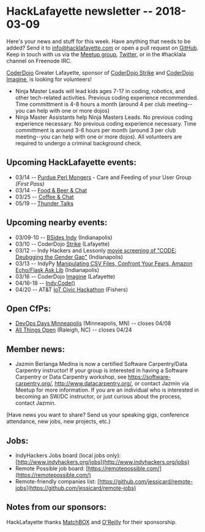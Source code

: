 # HackLafayette newsletter -- 2018-03-09

Here's your news and stuff for this week. Have anything that needs to be added? Send it to info@hacklafayette.com or open a pull request on [GitHub](https://github.com/hacklafayette/newsletter). Keep in touch with us via the [Meetup group](https://www.meetup.com/hacklafayette/), [Twitter](https://twitter.com/hacklafayette), or in the #hacklala channel on Freenode IRC.

[CoderDojo](http://www.greaterlafayettecommerce.com/greater-lafayette-coder-dojo) Greater Lafayette, sponsor of [CoderDojo Strike](http://www.signupgenius.com/go/5080945aea62ea5f49-coderdojo) and [CoderDojo Imagine](http://www.signupgenius.com/go/5080945aea62ea5f49-coderdojo1), is looking for volunteers!
* Ninja Master Leads will lead kids ages 7-17 in coding, robotics, and other tech-related activities.  Previous coding experience recommended.  Time committment is 4-8 hours a month (around 4 per club meeting--you can help with one or more dojos)
* Ninja Master Assistants help Ninja Masters Leads.  No previous coding experience necessary. 
No previous coding experience necessary.  Time committment is around 3-6 hours per month (around 3 per club meeting--you can help with one or more dojos). All volunteers are required to undergo a criminal background check.

## Upcoming HackLafayette events:
* 03/14 -- [Purdue Perl Mongers](https://www.meetup.com/hacklafayette/events/248506092/) - Care and Feeding of your User Group *(First Pass)*
* 03/14 -- [Food & Beer & Chat](https://www.meetup.com/hacklafayette/events/qjsqplyxfbsb/)
* 03/25 -- [Coffee & Chat](https://www.meetup.com/hacklafayette/events/pcmxklyxfbhc/)
* 05/19 -- [Thunder Talks](https://www.meetup.com/hacklafayette/events/248009377/)

## Upcoming nearby events:
* 03/09-10 -- [BSides Indy](http://bsidesindy.org/) (Indianapolis)
* 03/10 -- CoderDojo [Strike](https://www.eventbrite.com/e/coderdojo-strike-tickets-27123344654) (Lafayette)
* 03/12 -- Indy Hackers and Lessonly [movie screening of "CODE: Deubgging the Gender Gap"](https://www.eventbrite.com/e/movie-screening-of-code-debugging-the-gender-gap-with-lessonly-and-indy-hackers-tickets-43438686280) (Indianapolis)
* 03/13 -- IndyPy [Manipulating CSV Files, Confront Your Fears, Amazon Echo/Flask Ask Lib](https://www.meetup.com/indypy/events/246943122/) (Indianapolis)
* 03/16 -- CoderDojo [Imagine](https://www.eventbrite.com/e/coderdojo-imagine-tickets-41828554332?aff=eac2) (Lafayette)
* 04/16-18 -- [Indy.Code()](https://indycode.amegala.com/)
* 04/20 -- AT&T [IoT Civic Hackathon](https://www.eventbrite.com/e/att-iot-civic-hackathon-indianapolis-tickets-41343804432#tickets) (Fishers)

## Open CfPs:
* [DevOps Days Minneapolis](https://www.devopsdays.org/events/2018-minneapolis/propose/) (Minneapolis, MN) -- closes 04/08
* [All Things Open](https://allthingsopen.org/call-for-papers/) (Raleigh, NC) -- closes 04/24

## Member news:
* Jazmin Berlanga Medina is now a certified Software Carpentry/Data Carpentry instructor! If your group is interested in having a Software Carpentry or Data Carpentry workshop, see https://software-carpentry.org/,  http://www.datacarpentry.org/, or contact Jazmin via Meetup for more information.  If you are an individual who is interested in becoming an SW/DC instructor, or just curious about the process, contact Jazmin.

(Have news you want to share? Send us your speaking gigs, conference attendance, new jobs, new projects, etc.)

## Jobs:
* IndyHackers Jobs board (local jobs only): [http://www.indyhackers.org/jobs](http://www.indyhackers.org/jobs)
* Remote Possible job board: [https://remotepossible.com/](https://remotepossible.com/)
* Remote-friendly companies list: [https://github.com/jessicard/remote-jobs](https://github.com/jessicard/remote-jobs)

## Notes from our sponsors:

HackLafayette thanks [MatchBOX](http://matchboxstudio.org/) and [O'Reilly](http://www.oreilly.com/) for their sponsorship.
